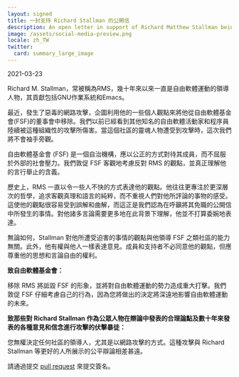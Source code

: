 ```yaml
---
layout: signed
title: 一封支持 Richard Stallman 的公開信
description: An open letter in support of Richard Matthew Stallman being reinstated by the Free Software Foundation
image: /assets/social-media-preview.png
locale: zh_TW
twitter:
  card: summary_large_image
---
```


2021-03-23

Richard M. Stallman，常被稱為RMS，幾十年來以來一直是自由軟體運動的領導人物，其貢獻包括GNU作業系統和Emacs。

最近，發生了惡毒的網路攻擊，企圖利用他的一些個人觀點來將他從自由軟體基金會(FSF)的董事會中移除。我們以前已經看到其他知名的自由軟體活動家和程序員陸續被這種組織性的攻擊所傷害。當這個社區的靈魂人物遭受到攻擊時，這次我們將不會袖手旁觀。

自由軟體基金會 (FSF) 是一個自治機構，應以公正的方式對待其成員，而不屈服於外部的社會壓力。我們敦促 FSF 客觀地考慮反對 RMS 的觀點，並真正理解他的言行舉止的含義。

歷史上，RMS 一直以令一些人不快的方式表達他的觀點。他往往更專注於更深層次的哲學，追求客觀真理和語言的純粹，而不重視人們對他所評論的事物的感受。這使他的觀點很容易受到誤解和曲解，而這正是我們認為在呼籲將其免職的公開信中所發生的事情。對他諸多言論需要更多地在此背景下理解，他並不打算委婉地表達。

無論如何，Stallman 對他所遭受迫害的事情的觀點與他領導 FSF 之類社區的能力無關。此外，他有權與他人一樣表達意見。成員和支持者不必同意他的觀點，但應尊重他的思想和言論自由的權利。

**致自由軟體基金會：**

移除 RMS 將詆毀 FSF 的形象，並將對自由軟體運動的勢力造成重大打擊。我們敦促 FSF 仔細考慮自己的行為，因為您將做出的決定將深遠地影響自由軟體運動的未來。

**致那些對 Richard Stallman 作為公眾人物在辯論中發表的合理論點及數十年來發表的各種意見和信念進行攻擊的伏擊暴徒：**

您無權決定任何社區的領導人，尤其是以網路攻擊的方式。這種攻擊與 Richard Stallman 等更好的人所展示的公平辯論相差甚遠。

請通過提交 [pull request](https://github.com/rms-support-letter/rms-support-letter.github.io/pulls) 來提交簽名。
